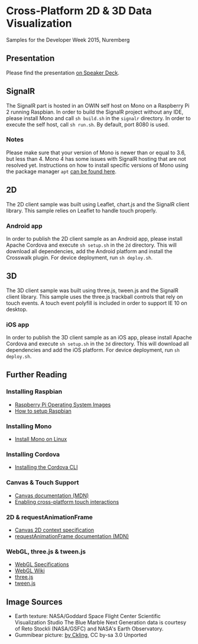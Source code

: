 # Cross-Platform 2D & 3D Data Visualization
Samples for the Developer Week 2015, Nuremberg

## Presentation
Please find the presentation [on Speaker Deck](https://speakerdeck.com/chliebel/cross-plattform-2d-and-3d-datenvisualisierung-in-javascript-guckst-du).

## SignalR
The SignalR part is hosted in an OWIN self host on Mono on a Raspberry Pi 2 running Raspbian. In order to build the SignalR project without any IDE, please install Mono and call `sh build.sh` in the `signalr` directory. In order to execute the self host, call `sh run.sh`. By default, port 8080 is used.

### Notes
Please make sure that your version of Mono is newer than or equal to 3.6, but less than 4. Mono 4 has some issues with SignalR hosting that are not resolved yet. Instructions on how to install specific versions of Mono using the package manager `apt` [can be found here](http://www.mono-project.com/docs/getting-started/install/linux/#accessing-older-releases).

## 2D
The 2D client sample was built using Leaflet, chart.js and the SignalR client library. This sample relies on Leaflet to handle touch properly.

### Android app
In order to publish the 2D client sample as an Android app, please install Apache Cordova and execute `sh setup.sh` in the `2d` directory. This will download all dependencies, add the Android platform and install the Crosswalk plugin. For device deployment, run `sh deploy.sh`.

## 3D
The 3D client sample was built using three.js, tween.js and the SignalR client library. This sample uses the three.js trackball controls that rely on touch events. A touch event polyfill is included in order to support IE 10 on desktop.

### iOS app
In order to publish the 3D client sample as an iOS app, please install Apache Cordova and execute `sh setup.sh` in the `3d` directory. This will download all dependencies and add the iOS platform. For device deployment, run `sh deploy.sh`.

## Further Reading
### Installing Raspbian
* [Raspberry Pi Operating System Images](https://www.raspberrypi.org/downloads/)
* [How to setup Raspbian](https://learn.sparkfun.com/tutorials/setting-up-raspbian-and-doom)

### Installing Mono
* [Install Mono on Linux](http://www.mono-project.com/docs/getting-started/install/linux/)

### Installing Cordova
* [Installing the Cordova CLI](https://cordova.apache.org/docs/en/4.0.0/guide_cli_index.md.html)

### Canvas & Touch Support
* [Canvas documentation (MDN)](https://developer.mozilla.org/de/docs/Web/HTML/Canvas)
* [Enabling cross-platform touch interactions](http://weblogs.thinktecture.com/christian_liebel/2015/05/enabling-cross-platform-touch-interactions-pointer-vs-touch-events.html )

### 2D & requestAnimationFrame
* [Canvas 2D context specification](http://www.w3.org/TR/2dcontext/)
* [requestAnimationFrame documentation (MDN)](https://developer.mozilla.org/en-US/docs/Web/API/window/requestAnimationFrame)

### WebGL, three.js & tween.js
* [WebGL Specifications](https://www.khronos.org/registry/webgl/specs/latest/)
* [WebGL Wiki](https://www.khronos.org/webgl/wiki/Main_Page)
* [three.js](http://threejs.org/)
* [tween.js](https://github.com/tweenjs/tween.js/)

## Image Sources
* Earth texture: NASA/Goddard Space Flight Center Scientific Visualization Studio The Blue Marble Next Generation data is courtesy of Reto Stockli (NASA/GSFC) and NASA's Earth Observatory.
* Gummibear picture: [by Ckling](https://commons.wikimedia.org/wiki/File:Gummi_Bears_in_Action_01.JPG), CC by-sa 3.0 Unported